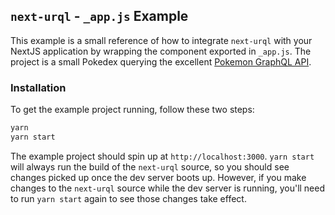 ## `next-urql` - `_app.js` Example

This example is a small reference of how to integrate `next-urql` with your NextJS application by wrapping the component exported in `_app.js`. The project is a small Pokedex querying the excellent [Pokemon GraphQL API](https://github.com/lucasbento/graphql-pokemon).

### Installation

To get the example project running, follow these two steps:

```sh
yarn
yarn start
```

The example project should spin up at `http://localhost:3000`. `yarn start` will always run the build of the `next-urql` source, so you should see changes picked up once the dev server boots up. However, if you make changes to the `next-urql` source while the dev server is running, you'll need to run `yarn start` again to see those changes take effect.
